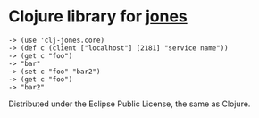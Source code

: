 Clojure library for [jones](https://github.com/disqus/jones)
============================================================

    -> (use 'clj-jones.core)
    -> (def c (client ["localhost"] [2181] "service name"))
    -> (get c "foo")
    -> "bar"
    -> (set c "foo" "bar2")
    -> (get c "foo")
    -> "bar2"

Distributed under the Eclipse Public License, the same as Clojure.
